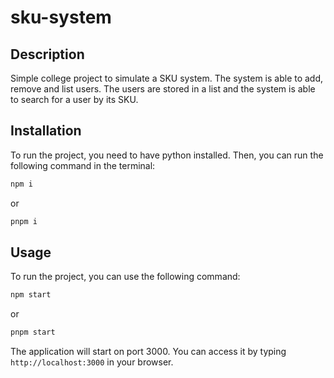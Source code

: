 # sku-system


## Description
Simple college project to simulate a SKU system. The system is able to add, remove and list users. The users are stored in a list and the system is able to search for a user by its SKU.


## Installation
To run the project, you need to have python installed. Then, you can run the following command in the terminal:
```javascript
npm i
```
or
```javascript
pnpm i
```


## Usage
To run the project, you can use the following command:
```javascript
npm start
```
or
```javascript
pnpm start
```

The application will start on port 3000. You can access it by typing `http://localhost:3000` in your browser.
